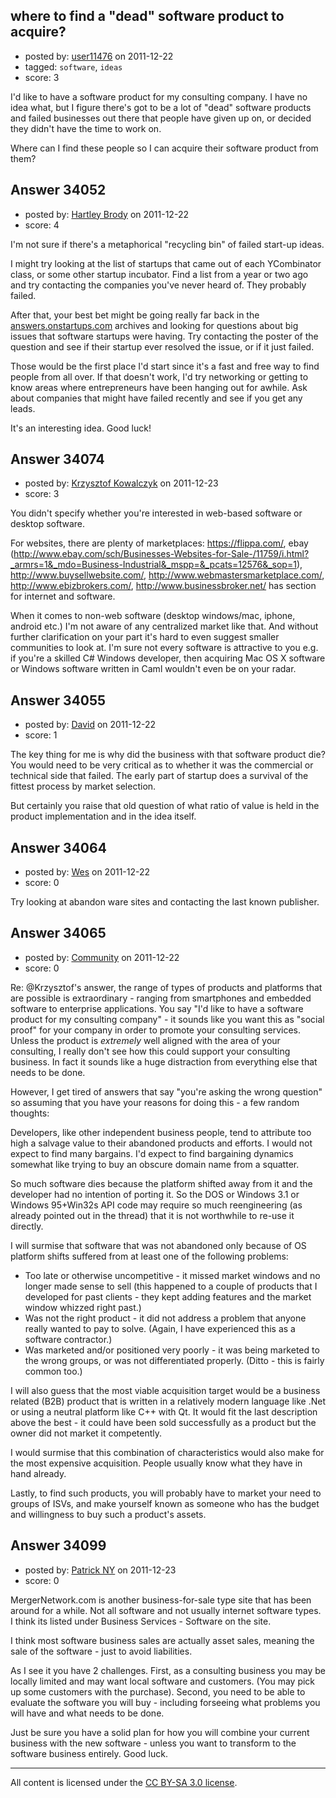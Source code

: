 ## where to find a "dead" software product to acquire?

- posted by: [user11476](https://stackexchange.com/users/-1/11476-user11476) on 2011-12-22
- tagged: `software`, `ideas`
- score: 3

I'd like to have a software product for my consulting company.  I have no idea what, but I figure there's got to be a lot of "dead" software products and failed businesses out there that people have given up on, or decided they didn't have the time to work on.

Where can I find these people so I can acquire their software product from them?



## Answer 34052

- posted by: [Hartley Brody](https://stackexchange.com/users/-1/8362-hartley-brody) on 2011-12-22
- score: 4

<p>I'm not sure if there's a metaphorical "recycling bin" of failed start-up ideas.</p>

<p>I might try looking at the list of startups that came out of each YCombinator class, or some other startup incubator. Find a list from a year or two ago and try contacting the companies you've never heard of. They probably failed.</p>

<p>After that, your best bet might be going really far back in the <a href="http://answers.onstartups.com">answers.onstartups.com</a> archives and looking for questions about big issues that software startups were having. Try contacting the poster of the question and see if their startup ever resolved the issue, or if it just failed.</p>

<p>Those would be the first place I'd start since it's a fast and free way to find people from all over. If that doesn't work, I'd try networking or getting to know areas where entrepreneurs have been hanging out for awhile. Ask about companies that might have failed recently and see if you get any leads.</p>

<p>It's an interesting idea. Good luck!</p>



## Answer 34074

- posted by: [Krzysztof Kowalczyk](https://stackexchange.com/users/-1/3945-krzysztof-kowalczyk) on 2011-12-23
- score: 3

You didn't specify whether you're interested in web-based software or desktop software.

For websites, there are plenty of marketplaces: https://flippa.com/, ebay (http://www.ebay.com/sch/Businesses-Websites-for-Sale-/11759/i.html?_armrs=1&_mdo=Business-Industrial&_mspp=&_pcats=12576&_sop=1), http://www.buysellwebsite.com/, http://www.webmastersmarketplace.com/, http://www.ebizbrokers.com/, http://www.businessbroker.net/ has section for internet and software.

When it comes to non-web software (desktop windows/mac, iphone, android etc.) I'm not aware of any centralized market like that. And without further clarification on your part it's hard to even suggest smaller communities to look at. I'm sure not every software is attractive to you e.g. if you're a skilled C# Windows developer, then acquiring Mac OS X software or Windows software written in Caml wouldn't even be on your radar.


## Answer 34055

- posted by: [David](https://stackexchange.com/users/-1/5460-david) on 2011-12-22
- score: 1

The key thing for me is why did the business with that software product die? You would need to be very critical as to whether it was the commercial or technical side that failed. The early part of startup does a survival of the fittest process by market selection.

But certainly you raise that old question of what ratio of value is held in the product implementation and in the idea itself.


## Answer 34064

- posted by: [Wes](https://stackexchange.com/users/-1/15197-wes) on 2011-12-22
- score: 0

Try looking at abandon ware sites and contacting the last known publisher.


## Answer 34065

- posted by: [Community](https://stackexchange.com/users/-1/-1-community) on 2011-12-22
- score: 0

Re: @Krzysztof's answer, the range of types of products and platforms that are possible is extraordinary - ranging from smartphones and embedded software to enterprise applications. You say "I'd like to have a software product for my consulting company" - it sounds like you want this as "social proof" for your company in order to promote your consulting services. Unless the product is *extremely* well aligned with the area of your consulting, I really don't see how this could support your consulting business. In fact it sounds like a huge distraction from everything else that needs to be done.

However, I get tired of answers that say "you're asking the wrong question" so assuming that you have your reasons for doing this - a few random thoughts:

Developers, like other independent business people, tend to attribute too high a salvage value to their abandoned products and efforts. I would not expect to find many bargains. I'd expect to find bargaining dynamics somewhat like trying to buy an obscure domain name from a squatter. 

So much software dies because the platform shifted away from it and the developer had no intention of porting it. So the DOS or Windows 3.1 or Windows 95+Win32s API code may require so much reengineering (as already pointed out in the thread) that it is not worthwhile to re-use it directly. 

I will surmise that software that was not abandoned only because of OS platform shifts suffered from at least one of the following problems:

- Too late or otherwise uncompetitive - it missed market windows and no longer made sense to sell (this happened to a couple of products that I developed for past clients - they kept adding features and the market window whizzed right past.)
- Was not the right product - it did not address a problem that anyone really wanted to pay to solve. (Again, I have experienced this as a software contractor.)
- Was marketed and/or positioned very poorly - it was being marketed to the wrong groups, or was not differentiated properly. (Ditto - this is fairly common too.)

I will also guess that the most viable acquisition target would be a business related (B2B) product that is written in a relatively modern language like .Net or using a neutral platform like C++ with Qt. It would fit the last description above the best - it could have been sold successfully as a product but the owner did not market it competently. 

I would surmise that this combination of characteristics would also make for the most expensive acquisition. People usually know what they have in hand already. 

Lastly, to find such products, you will probably have to market your need to groups of ISVs, and make yourself known as someone who has the budget and willingness to buy such a product's assets. 


## Answer 34099

- posted by: [Patrick NY](https://stackexchange.com/users/-1/14366-patrick-ny) on 2011-12-23
- score: 0

MergerNetwork.com is another business-for-sale type site that has been around for a while. Not all software and not usually internet software types. I think its listed under Business Services - Software on the site.

I think most software business sales are actually asset sales, meaning the sale of the software - just to avoid liabilities.

As I see it you have 2 challenges. First, as a consulting business you may be locally limited and may want local software and customers. (You may pick up some customers with the purchase). Second, you need to be able to evaluate the software you will buy - including forseeing what problems you will have and what needs to be done. 

Just be sure you have a solid plan for how you will combine your current business with the new software - unless you want to transform to the software business entirely. Good luck.




---

All content is licensed under the [CC BY-SA 3.0 license](https://creativecommons.org/licenses/by-sa/3.0/).
